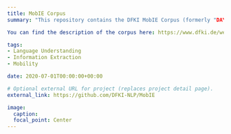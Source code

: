 ```yaml
---
title: MobIE Corpus
summary: "This repository contains the DFKI MobIE Corpus (formerly "DAYSTREAM Corpus"), a dataset of 3,232 German-language documents collected between May 2015 - Apr 2019 that have been annotated with fine-grained geo-entities, such as location-street, location-stop and location-route, as well as standard named entity types (organization, date, number, etc). All location-related entities have been linked to either Open Street Map identifiers or database ids of Deutsche Bahn / Rhein-Main-Verkehrsverbund. The corpus has also been annotated with a set of 7 traffic-related n-ary relations and events, such as Accidents, Traffic jams, and Canceled Routes. It consists of Twitter messages, and traffic reports from e.g. radio stations, police and public transport providers. It allows for training and evaluating both named entity recognition algorithms that aim for fine-grained typing of geo-entities, entity linking of these entities, as well as n-ary relation extraction systems."

You can find the description of the corpus here: https://www.dfki.de/web/forschung/projekte-publikationen/publikationen-uebersicht/publikation/11741/"

tags:
- Language Understanding
- Information Extraction
- Mobility

date: 2020-07-01T00:00:00+00:00

# Optional external URL for project (replaces project detail page).
external_link: https://github.com/DFKI-NLP/MobIE

image:
  caption: 
  focal_point: Center
---
```

